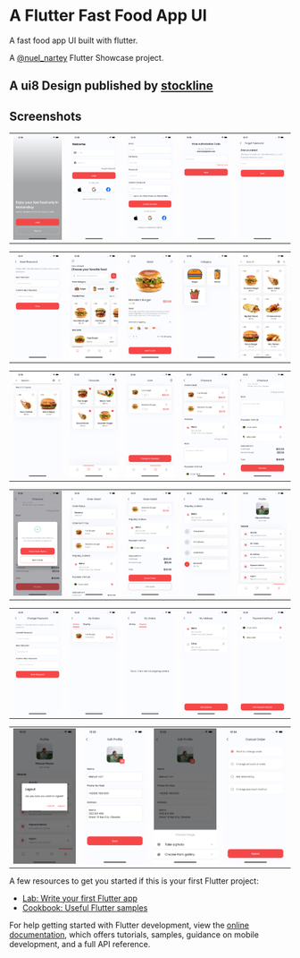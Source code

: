 # A Flutter Fast Food App UI

A fast food app UI built with flutter.

A [@nuel_nartey](https://twitter.com/nuel_nartey) Flutter Showcase project.

## A ui8 Design published by [stockline](https://ui8.net/zauigraphic/products/fast-food-app-ui-kits)


## Screenshots
<table>
    <tr>
        <td>
            <img src="https://github.com/Manuelkpatsu/fast_food_app/blob/main/screenshots/1.png" />
        </td>
        <td>
            <img src="https://github.com/Manuelkpatsu/fast_food_app/blob/main/screenshots/2.png" />
        </td>
        <td>
            <img src="https://github.com/Manuelkpatsu/fast_food_app/blob/main/screenshots/3.png" />
        </td>
        <td>
            <img src="https://github.com/Manuelkpatsu/fast_food_app/blob/main/screenshots/4.png" />
        </td>
        <td>
            <img src="https://github.com/Manuelkpatsu/fast_food_app/blob/main/screenshots/5.png" />
        </td>
    </tr>
</table>
<table>
    <tr>
        <td>
            <img src="https://github.com/Manuelkpatsu/fast_food_app/blob/main/screenshots/6.png" />
        </td>
        <td>
            <img src="https://github.com/Manuelkpatsu/fast_food_app/blob/main/screenshots/7.png" />
        </td>
        <td>
            <img src="https://github.com/Manuelkpatsu/fast_food_app/blob/main/screenshots/8.png" />
        </td>
        <td>
            <img src="https://github.com/Manuelkpatsu/fast_food_app/blob/main/screenshots/9.png" />
        </td>
        <td>
            <img src="https://github.com/Manuelkpatsu/fast_food_app/blob/main/screenshots/10.png" />
        </td>
    </tr>
</table>
<table>
    <tr>
        <td>
            <img src="https://github.com/Manuelkpatsu/fast_food_app/blob/main/screenshots/11.png" />
        </td>
        <td>
            <img src="https://github.com/Manuelkpatsu/fast_food_app/blob/main/screenshots/12.png" />
        </td>
        <td>
            <img src="https://github.com/Manuelkpatsu/fast_food_app/blob/main/screenshots/13.png" />
        </td>
        <td>
            <img src="https://github.com/Manuelkpatsu/fast_food_app/blob/main/screenshots/14.png" />
        </td>
        <td>
            <img src="https://github.com/Manuelkpatsu/fast_food_app/blob/main/screenshots/15.png" />
        </td>
    </tr>
</table>
<table>
    <tr>
        <td>
            <img src="https://github.com/Manuelkpatsu/fast_food_app/blob/main/screenshots/16.png" />
        </td>
        <td>
            <img src="https://github.com/Manuelkpatsu/fast_food_app/blob/main/screenshots/17.png" />
        </td>
        <td>
            <img src="https://github.com/Manuelkpatsu/fast_food_app/blob/main/screenshots/18.png" />
        </td>
        <td>
            <img src="https://github.com/Manuelkpatsu/fast_food_app/blob/main/screenshots/19.png" />
        </td>
        <td>
            <img src="https://github.com/Manuelkpatsu/fast_food_app/blob/main/screenshots/20.png" />
        </td>
    </tr>
</table>
<table>
    <tr>
        <td>
            <img src="https://github.com/Manuelkpatsu/fast_food_app/blob/main/screenshots/21.png" />
        </td>
        <td>
            <img src="https://github.com/Manuelkpatsu/fast_food_app/blob/main/screenshots/22.png" />
        </td>
        <td>
            <img src="https://github.com/Manuelkpatsu/fast_food_app/blob/main/screenshots/23.png" />
        </td>
        <td>
            <img src="https://github.com/Manuelkpatsu/fast_food_app/blob/main/screenshots/24.png" />
        </td>
        <td>
            <img src="https://github.com/Manuelkpatsu/fast_food_app/blob/main/screenshots/25.png" />
        </td>
    </tr>
</table>
<table>
    <tr>
        <td>
            <img src="https://github.com/Manuelkpatsu/fast_food_app/blob/main/screenshots/26.png" />
        </td>
        <td>
            <img src="https://github.com/Manuelkpatsu/fast_food_app/blob/main/screenshots/27.png" />
        </td>
        <td>
            <img src="https://github.com/Manuelkpatsu/fast_food_app/blob/main/screenshots/28.png" />
        </td>
        <td>
            <img src="https://github.com/Manuelkpatsu/fast_food_app/blob/main/screenshots/29.png" />
        </td>
    </tr>
</table>

A few resources to get you started if this is your first Flutter project:

- [Lab: Write your first Flutter app](https://docs.flutter.dev/get-started/codelab)
- [Cookbook: Useful Flutter samples](https://docs.flutter.dev/cookbook)

For help getting started with Flutter development, view the
[online documentation](https://docs.flutter.dev/), which offers tutorials,
samples, guidance on mobile development, and a full API reference.
